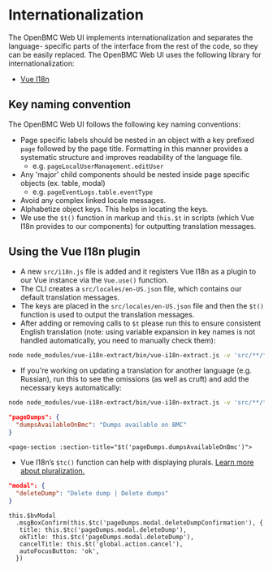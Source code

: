 # Internationalization

The OpenBMC Web UI implements internationalization and separates the language-
specific parts of the interface from the rest of the code, so they can be easily
replaced. The OpenBMC Web UI uses the following library for
internationalization:

- [Vue I18n](https://kazupon.github.io/vue-i18n/introduction.html)

## Key naming convention

The OpenBMC Web UI follows the following key naming conventions:

- Page specific labels should be nested in an object with a key prefixed `page`
  followed by the page title. Formatting in this manner provides a systematic
  structure and improves readability of the language file.
  - e.g. `pageLocalUserManagement.editUser`
- Any 'major' child components should be nested inside page specific objects
  (ex. table, modal)
  - e.g. `pageEventLogs.table.eventType`
- Avoid any complex linked locale messages.
- Alphabetize object keys. This helps in locating the keys.
- We use the `$t()` function in markup and `this.$t` in scripts (which Vue I18n
  provides to our components) for outputting translation messages.

## Using the Vue I18n plugin

- A new `src/i18n.js` file is added and it registers Vue I18n as a plugin to our
  Vue instance via the `Vue.use()` function.
- The CLI creates a `src/locales/en-US.json` file, which contains our default
  translation messages.
- The keys are placed in the `src/locales/en-US.json` file and then the `$t()`
  function is used to output the translation messages.
- After adding or removing calls to `$t` please run this to ensure consistent
  English translation (note: using variable expansion in key names is not
  handled automatically, you need to manually check them):

```bash
node node_modules/vue-i18n-extract/bin/vue-i18n-extract.js -v 'src/**/*.?(js|vue)' -l 'src/locales/en-US.json'
```

- If you're working on updating a translation for another language (e.g.
  Russian), run this to see the omissions (as well as cruft) and add the
  necessary keys automatically:

```bash
node node_modules/vue-i18n-extract/bin/vue-i18n-extract.js -v 'src/**/*.?(js|vue)' -l 'src/locales/ru-RU.json' -a
```

```json
"pageDumps": {
  "dumpsAvailableOnBmc": "Dumps available on BMC"
}
```

```Vue
<page-section :section-title="$t('pageDumps.dumpsAvailableOnBmc')">
```

- Vue I18n’s `$tc()` function can help with displaying plurals.
  [Learn more about pluralization.](https://kazupon.github.io/vue-i18n/guide/pluralization.html)

```json
"modal": {
  "deleteDump": "Delete dump | Delete dumps"
}
```

```JS
this.$bvModal
  .msgBoxConfirm(this.$tc('pageDumps.modal.deleteDumpConfirmation'), {
   title: this.$tc('pageDumps.modal.deleteDump'),
   okTitle: this.$tc('pageDumps.modal.deleteDump'),
   cancelTitle: this.$t('global.action.cancel'),
   autoFocusButton: 'ok',
  })
```
